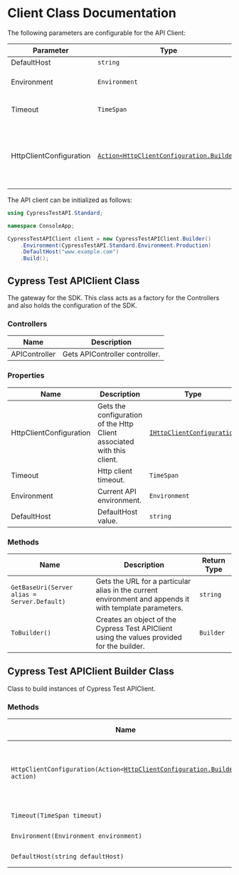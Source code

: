 
# Client Class Documentation

The following parameters are configurable for the API Client:

| Parameter | Type | Description |
|  --- | --- | --- |
| DefaultHost | `string` | *Default*: `"www.example.com"` |
| Environment | `Environment` | The API environment. <br> **Default: `Environment.Production`** |
| Timeout | `TimeSpan` | Http client timeout.<br>*Default*: `TimeSpan.FromSeconds(100)` |
| HttpClientConfiguration | [`Action<HttpClientConfiguration.Builder>`](../doc/http-client-configuration-builder.md) | Action delegate that configures the HTTP client by using the HttpClientConfiguration.Builder for customizing API call settings.<br>*Default*: `new HttpClient()` |

The API client can be initialized as follows:

```csharp
using CypressTestAPI.Standard;

namespace ConsoleApp;

CypressTestAPIClient client = new CypressTestAPIClient.Builder()
    .Environment(CypressTestAPI.Standard.Environment.Production)
    .DefaultHost("www.example.com")
    .Build();
```

## Cypress Test APIClient Class

The gateway for the SDK. This class acts as a factory for the Controllers and also holds the configuration of the SDK.

### Controllers

| Name | Description |
|  --- | --- |
| APIController | Gets APIController controller. |

### Properties

| Name | Description | Type |
|  --- | --- | --- |
| HttpClientConfiguration | Gets the configuration of the Http Client associated with this client. | [`IHttpClientConfiguration`](../doc/http-client-configuration.md) |
| Timeout | Http client timeout. | `TimeSpan` |
| Environment | Current API environment. | `Environment` |
| DefaultHost | DefaultHost value. | `string` |

### Methods

| Name | Description | Return Type |
|  --- | --- | --- |
| `GetBaseUri(Server alias = Server.Default)` | Gets the URL for a particular alias in the current environment and appends it with template parameters. | `string` |
| `ToBuilder()` | Creates an object of the Cypress Test APIClient using the values provided for the builder. | `Builder` |

## Cypress Test APIClient Builder Class

Class to build instances of Cypress Test APIClient.

### Methods

| Name | Description | Return Type |
|  --- | --- | --- |
| `HttpClientConfiguration(Action<`[`HttpClientConfiguration.Builder`](../doc/http-client-configuration-builder.md)`> action)` | Gets the configuration of the Http Client associated with this client. | `Builder` |
| `Timeout(TimeSpan timeout)` | Http client timeout. | `Builder` |
| `Environment(Environment environment)` | Current API environment. | `Builder` |
| `DefaultHost(string defaultHost)` | DefaultHost value. | `Builder` |

